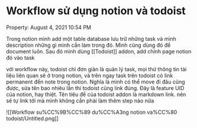 # Workflow sử dụng notion và todoist

Property: August 4, 2021 10:54 PM

Trong notion mình add một table database lưu trữ những task và mình description những gì mình cần làm trong đó. Mình cũng dùng đó để document luôn. Sau đó mình dùng [[Todoist]] addon, add chính page notion đó vào task

với workflow này, todoist chỉ đơn giản là quản lý task, mọi thứ thông tin tài liệu liên quan sẽ ở trong notion, và trên ngay task trên todoist có link permanent đến note trong notion. Nghĩa là mình có thể move đi đâu cũng được, sửa tên bao nhiêu lần thì todoist cũng link đúng. Đây là feature UID của notion, hay thiệt. Tên tiêu đề của todoist addon là markdown link. nên sẽ tự link tới mà mình không cần phải làm thêm step nào nữa

![[Workflow su%CC%9B%CC%89 du%CC%A3ng notion va%CC%80 todoist/Untitled.png]]